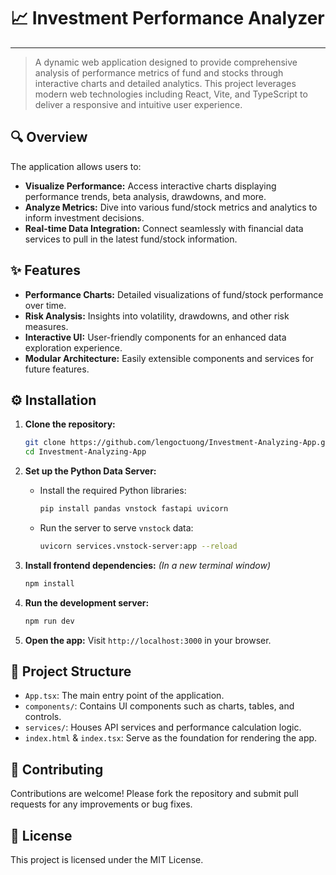 # 📈 Investment Performance Analyzer
---

> A dynamic web application designed to provide comprehensive analysis of performance metrics of fund and stocks through interactive charts and detailed analytics. This project leverages modern web technologies including React, Vite, and TypeScript to deliver a responsive and intuitive user experience.

## 🔍 Overview

The application allows users to:

*   **Visualize Performance:** Access interactive charts displaying performance trends, beta analysis, drawdowns, and more.
*   **Analyze Metrics:** Dive into various fund/stock metrics and analytics to inform investment decisions.
*   **Real-time Data Integration:** Connect seamlessly with financial data services to pull in the latest fund/stock information.

## ✨ Features

*   **Performance Charts:** Detailed visualizations of fund/stock performance over time.
*   **Risk Analysis:** Insights into volatility, drawdowns, and other risk measures.
*   **Interactive UI:** User-friendly components for an enhanced data exploration experience.
*   **Modular Architecture:** Easily extensible components and services for future features.

## ⚙️ Installation

1.  **Clone the repository:**
    ```bash
    git clone https://github.com/lengoctuong/Investment-Analyzing-App.git
    cd Investment-Analyzing-App
    ```

2.  **Set up the Python Data Server:**
    *   Install the required Python libraries:
        ```bash
        pip install pandas vnstock fastapi uvicorn
        ```
    *   Run the server to serve `vnstock` data:
        ```bash
        uvicorn services.vnstock-server:app --reload
        ```

3.  **Install frontend dependencies:**
    *(In a new terminal window)*
    ```bash
    npm install
    ```

4.  **Run the development server:**
    ```bash
    npm run dev
    ```

5.  **Open the app:** Visit `http://localhost:3000` in your browser.

## 📂 Project Structure

*   `App.tsx`: The main entry point of the application.
*   `components/`: Contains UI components such as charts, tables, and controls.
*   `services/`: Houses API services and performance calculation logic.
*   `index.html` & `index.tsx`: Serve as the foundation for rendering the app.

## 🤝 Contributing

Contributions are welcome! Please fork the repository and submit pull requests for any improvements or bug fixes.

## 📜 License

This project is licensed under the MIT License.
